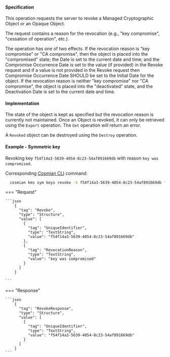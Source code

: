 #### Specification

This operation requests the server to revoke a Managed Cryptographic Object or an Opaque Object.

The request contains a reason for the revocation (e.g., "key compromise", "cessation of operation", etc.).

The operation has one of two effects. If the revocation reason is "key compromise" or "CA compromise", then the object
is placed into the "compromised" state; the Date is set to the current date and time; and the Compromise Occurrence Date
is set to the value (if provided) in the Revoke request and if a value is not provided in the Revoke request then
Compromise Occurrence Date SHOULD be set to the Initial Date for the object. If the revocation reason is neither "key
compromise" nor "CA compromise", the object is placed into the "deactivated" state, and the Deactivation Date is set to
the current date and time.

#### Implementation

The state of the object is kept as specified but the revocation reason is currently not maintained.
Once an Object is revoked, it can only be retrieved using the `Export` operation. The `Get` operation will return an
error.

A `Revoked` object can be destroyed using the `Destroy` operation.

#### Example - Symmetric key

Revoking key `f54f14a3-5639-4054-8c23-54af891669db` with reason `key was compromised`.

Corresponding [Cosmian CLI](../../cosmian_cli/index.md) command:

```bash
  cosmian kms sym keys revoke -k f54f14a3-5639-4054-8c23-54af891669db "key was compromised"
```

=== "Request"

    ```json
        {
          "tag": "Revoke",
          "type": "Structure",
          "value": [
            {
              "tag": "UniqueIdentifier",
              "type": "TextString",
              "value": "f54f14a3-5639-4054-8c23-54af891669db"
            },
            {
              "tag": "RevocationReason",
              "type": "TextString",
              "value": "key was compromised"
            }
          ]
        }

    ```

=== "Response"

    ```json
        {
          "tag": "RevokeResponse",
          "type": "Structure",
          "value": [
            {
              "tag": "UniqueIdentifier",
              "type": "TextString",
              "value": "f54f14a3-5639-4054-8c23-54af891669db"
            }
          ]
        }
    ```
